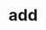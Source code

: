 # add
<!-- Create an assets folder beside this file and add: hero.jpg, 1.jpg, 2.jpg, 3.jpg, and optionally oursong.mp3.
Update START_DATE and PARTNER at the top of the script.
You can change EXPECTED_MONTHS or the riddle question text to anything you like -->